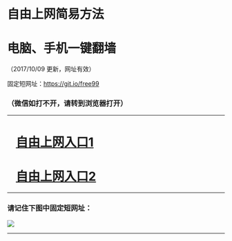 ﻿# 自由上网简易方法

# 电脑、手机一键翻墙

（2017/10/09 更新，网址有效）

固定短网址：https://git.io/free99

### （微信如打不开，请转到浏览器打开）


***





# &nbsp;&nbsp; <a href="http://ft909619264.fwq-tz-1001.info/fwqtz01.html?t=10090013161 " target="_blank">自由上网入口1</a>
# &nbsp;&nbsp; <a href="http://ft2255522257.fwq-tz-1002.info/fwqtz02.html?t=10090011191 " target="_blank">自由上网入口2</a>
***

### 请记住下图中固定短网址：

<img src="https://s3-us-west-2.amazonaws.com/fwq-1001/yjfq-20170905okok.png" /> 


***

